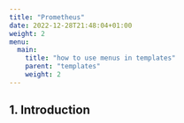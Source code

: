 ```yaml
---
title: "Prometheus"
date: 2022-12-28T21:48:04+01:00
weight: 2
menu:
  main:
    title: "how to use menus in templates"
    parent: "templates"
    weight: 2
---
```


## 1. Introduction